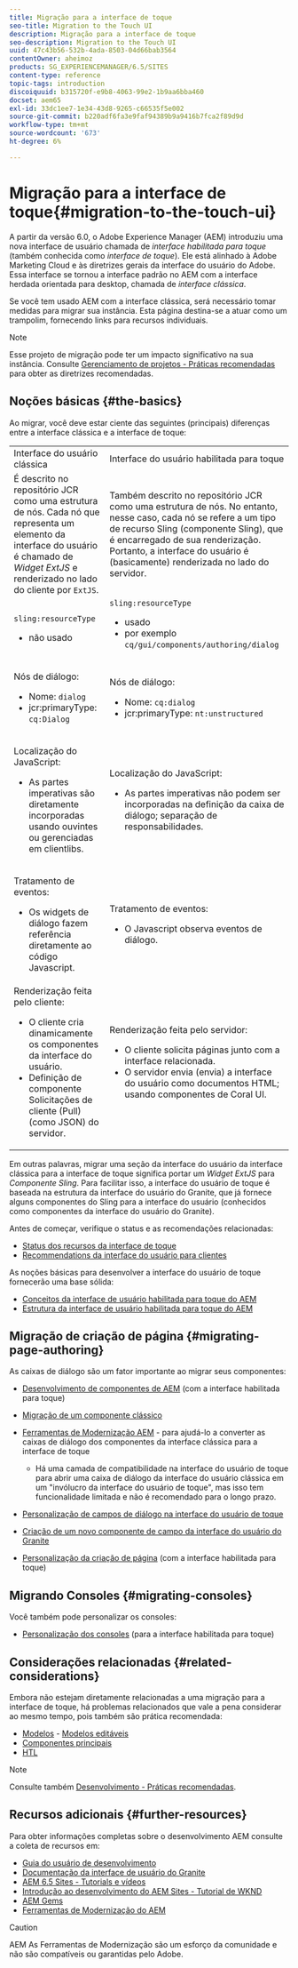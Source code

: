 ```yaml
---
title: Migração para a interface de toque
seo-title: Migration to the Touch UI
description: Migração para a interface de toque
seo-description: Migration to the Touch UI
uuid: 47c43b56-532b-4ada-8503-04d66bab3564
contentOwner: aheimoz
products: SG_EXPERIENCEMANAGER/6.5/SITES
content-type: reference
topic-tags: introduction
discoiquuid: b315720f-e9b8-4063-99e2-1b9aa6bba460
docset: aem65
exl-id: 33dc1ee7-1e34-43d8-9265-c66535f5e002
source-git-commit: b220adf6fa3e9faf94389b9a9416b7fca2f89d9d
workflow-type: tm+mt
source-wordcount: '673'
ht-degree: 6%

---
```


# Migração para a interface de toque{#migration-to-the-touch-ui}

A partir da versão 6.0, o Adobe Experience Manager (AEM) introduziu uma nova interface de usuário chamada de *interface habilitada para toque* (também conhecida como *interface de toque*). Ele está alinhado à Adobe Marketing Cloud e às diretrizes gerais da interface do usuário do Adobe. Essa interface se tornou a interface padrão no AEM com a interface herdada orientada para desktop, chamada de *interface clássica*.

Se você tem usado AEM com a interface clássica, será necessário tomar medidas para migrar sua instância. Esta página destina-se a atuar como um trampolim, fornecendo links para recursos individuais.

>[!NOTE]
>
>Esse projeto de migração pode ter um impacto significativo na sua instância. Consulte [Gerenciamento de projetos - Práticas recomendadas](/help/managing/best-practices.md) para obter as diretrizes recomendadas.

## Noções básicas {#the-basics}

Ao migrar, você deve estar ciente das seguintes (principais) diferenças entre a interface clássica e a interface de toque:

<table>
 <tbody>
  <tr>
   <td>Interface do usuário clássica</td>
   <td>Interface do usuário habilitada para toque</td>
  </tr>
  <tr>
   <td>É descrito no repositório JCR como uma estrutura de nós. Cada nó que representa um elemento da interface do usuário é chamado de <em>Widget ExtJS</em> e renderizado no lado do cliente por <code>ExtJS</code>.</td>
   <td>Também descrito no repositório JCR como uma estrutura de nós. No entanto, nesse caso, cada nó se refere a um tipo de recurso Sling (componente Sling), que é encarregado de sua renderização. Portanto, a interface do usuário é (basicamente) renderizada no lado do servidor.</td>
  </tr>
  <tr>
   <td><p><code>sling:resourceType</code></p>
    <ul>
     <li>não usado</li>
    </ul> </td>
   <td><code>sling:resourceType</code>
    <ul>
     <li>usado</li>
     <li>por exemplo<br /> <code>cq/gui/components/authoring/dialog</code><br /> </li>
    </ul> </td>
  </tr>
  <tr>
   <td><p>Nós de diálogo:</p>
    <ul>
     <li>Nome: <code>dialog</code></li>
     <li>jcr:primaryType: <code>cq:Dialog</code></li>
    </ul> </td>
   <td><p>Nós de diálogo:</p>
    <ul>
     <li>Nome: <code>cq:dialog</code></li>
     <li>jcr:primaryType: <code>nt:unstructured</code></li>
    </ul> </td>
  </tr>
  <tr>
   <td><p>Localização do JavaScript:</p>
    <ul>
     <li>As partes imperativas são diretamente incorporadas usando ouvintes ou gerenciadas em clientlibs.</li>
    </ul> </td>
   <td><p>Localização do JavaScript:</p>
    <ul>
     <li>As partes imperativas não podem ser incorporadas na definição da caixa de diálogo; separação de responsabilidades.</li>
    </ul> </td>
  </tr>
  <tr>
   <td><p>Tratamento de eventos:</p>
    <ul>
     <li>Os widgets de diálogo fazem referência diretamente ao código Javascript.</li>
    </ul> </td>
   <td><p>Tratamento de eventos:</p>
    <ul>
     <li>O Javascript observa eventos de diálogo.</li>
    </ul> </td>
  </tr>
  <tr>
   <td>Renderização feita pelo cliente:
    <ul>
     <li>O cliente cria dinamicamente os componentes da interface do usuário.</li>
     <li>Definição de componente Solicitações de cliente (Pull) (como JSON) do servidor.</li>
    </ul> </td>
   <td>Renderização feita pelo servidor:
    <ul>
     <li>O cliente solicita páginas junto com a interface relacionada.</li>
     <li>O servidor envia (envia) a interface do usuário como documentos HTML; usando componentes de Coral UI.<br /> </li>
    </ul> </td>
  </tr>
 </tbody>
</table>

Em outras palavras, migrar uma seção da interface do usuário da interface clássica para a interface de toque significa portar um *Widget ExtJS* para *Componente Sling*. Para facilitar isso, a interface do usuário de toque é baseada na estrutura da interface do usuário do Granite, que já fornece alguns componentes do Sling para a interface do usuário (conhecidos como componentes da interface do usuário do Granite).

Antes de começar, verifique o status e as recomendações relacionadas:

* [Status dos recursos da interface de toque](/help/release-notes/touch-ui-features-status.md)
* [Recommendations da interface do usuário para clientes](/help/sites-deploying/ui-recommendations.md)

As noções básicas para desenvolver a interface do usuário de toque fornecerão uma base sólida:

* [Conceitos da interface de usuário habilitada para toque do AEM](/help/sites-developing/touch-ui-concepts.md)
* [Estrutura da interface de usuário habilitada para toque do AEM](/help/sites-developing/touch-ui-structure.md)

## Migração de criação de página {#migrating-page-authoring}

As caixas de diálogo são um fator importante ao migrar seus componentes:

* [Desenvolvimento de componentes de AEM](/help/sites-developing/developing-components.md) (com a interface habilitada para toque)
* [Migração de um componente clássico](/help/sites-developing/developing-components.md#migrating-from-a-classic-component)
* [Ferramentas de Modernização AEM](/help/sites-developing/modernization-tools.md) - para ajudá-lo a converter as caixas de diálogo dos componentes da interface clássica para a interface de toque

   * Há uma camada de compatibilidade na interface do usuário de toque para abrir uma caixa de diálogo da interface do usuário clássica em um &quot;invólucro da interface do usuário de toque&quot;, mas isso tem funcionalidade limitada e não é recomendado para o longo prazo.

* [Personalização de campos de diálogo na interface do usuário de toque](https://helpx.adobe.com/experience-manager/kt/eseminars/gems/aem-customizing-dialog-fields-in-touch-ui.html)
* [Criação de um novo componente de campo da interface do usuário do Granite](/help/sites-developing/granite-ui-component.md)
* [Personalização da criação de página](/help/sites-developing/customizing-page-authoring-touch.md) (com a interface habilitada para toque)

## Migrando Consoles {#migrating-consoles}

Você também pode personalizar os consoles:

* [Personalização dos consoles](/help/sites-developing/customizing-consoles-touch.md) (para a interface habilitada para toque)

## Considerações relacionadas {#related-considerations}

Embora não estejam diretamente relacionadas a uma migração para a interface de toque, há problemas relacionados que vale a pena considerar ao mesmo tempo, pois também são prática recomendada:

* [Modelos](/help/sites-developing/templates.md) - [Modelos editáveis](/help/sites-developing/page-templates-editable.md)
* [Componentes principais](https://docs.adobe.com/content/help/pt-BR/experience-manager-core-components/using/introduction.html)
* [HTL](https://docs.adobe.com/content/help/pt-BR/experience-manager-htl/using/overview.html)

>[!NOTE]
>
>Consulte também [Desenvolvimento - Práticas recomendadas](/help/sites-developing/best-practices.md).

## Recursos adicionais {#further-resources}

Para obter informações completas sobre o desenvolvimento AEM consulte a coleta de recursos em:

* [Guia do usuário de desenvolvimento](/help/sites-developing/home.md)
* [Documentação da interface de usuário do Granite](https://helpx.adobe.com/experience-manager/6-5/sites/developing/using/reference-materials/granite-ui/api/jcr_root/libs/granite/ui/index.html)
* [AEM 6.5 Sites - Tutorials e vídeos](https://docs.adobe.com/content/help/en/experience-manager-learn/sites/overview.html)
* [Introdução ao desenvolvimento do AEM Sites - Tutorial de WKND](/help/sites-developing/getting-started.md)
* [AEM Gems](https://helpx.adobe.com/experience-manager/kt/eseminars/gems/aem-index.html)
* [Ferramentas de Modernização do AEM](https://opensource.adobe.com/aem-modernize-tools/)

>[!CAUTION]
>
>AEM As Ferramentas de Modernização são um esforço da comunidade e não são compatíveis ou garantidas pelo Adobe.
